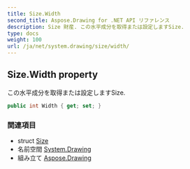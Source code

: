 ```yaml
---
title: Size.Width
second_title: Aspose.Drawing for .NET API リファレンス
description: Size 財産. この水平成分を取得または設定しますSize.
type: docs
weight: 100
url: /ja/net/system.drawing/size/width/
---
```

## Size.Width property

この水平成分を取得または設定しますSize.

```csharp
public int Width { get; set; }
```

### 関連項目

* struct [Size](../)
* 名前空間 [System.Drawing](../../size/)
* 組み立て [Aspose.Drawing](../../../)


